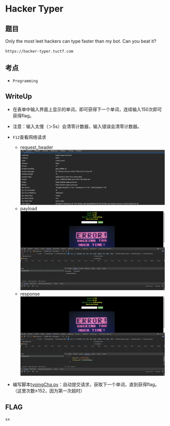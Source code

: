 # Hacker Typer

## 题目

Only the most leet hackers can type faster than my bot. Can you beat it?

`https://hacker-typer.tuctf.com`


## 考点

- `Programming`

## WriteUp

- 在表单中输入界面上显示的单词，即可获得下一个单词，连续输入150次即可获得flag。
- 注意：输入太慢（＞5s）会清零计数器，输入错误会清零计数器。
- `F12`查看网络请求
  - request_header
  ![](images/request_header.png)
  - payload
  ![](images/payload.png)
  - response
  ![](images/response.png)

- 编写脚本[typingCha.py](./files/typingCha.py)：自动提交请求，获取下一个单词，直到获得flag。（这里次数≥152，因为第一次超时）

## FLAG

```plain
xx
```

